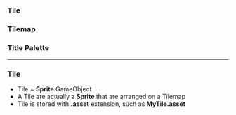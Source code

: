 
### Tile
### Tilemap
### Title Palette

---------------------------------------------------------------

### Tile
* Tile = **Sprite** GameObject
* A Tile are actually a **Sprite** that are arranged on a Tilemap
* Tile is stored with **.asset** extension, such as **MyTile.asset**

